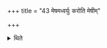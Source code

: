 +++
title = "43 मेषमध्वर्युः करोति मेषीम्"

+++

<details><summary>थिते</summary>

43. The Adhvaryu prepares a ram; the Praprasthātr̥ prepares the ewe.
</details>
